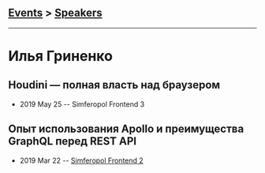 ## [Events](../README.md) > [Speakers](../speakers.md)
---

# Илья Гриненко

## Houdini — полная власть над браузером
- 2019 May 25 -- Simferopol Frontend 3    
## Опыт использования Apollo и преимущества GraphQL перед REST API
- 2019 Mar 22 -- [Simferopol Frontend 2](https://www.youtube.com/watch?v=H7Ad1d2-UyA)    
